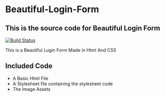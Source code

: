 # Beautiful-Login-Form
## This is the source code for Beautiful Login Form

[![Build Status](https://travis-ci.org/joemccann/dillinger.svg?branch=master)](https://github.com/CoastyHyperSphere/Beautiful-Login-Form)

This is a Beautiful Lugin Form Made in Html And CSS 
## Included Code

- A Basic Html File
- A Stylesheet file containing the stylesheet code
- The Image Assets
